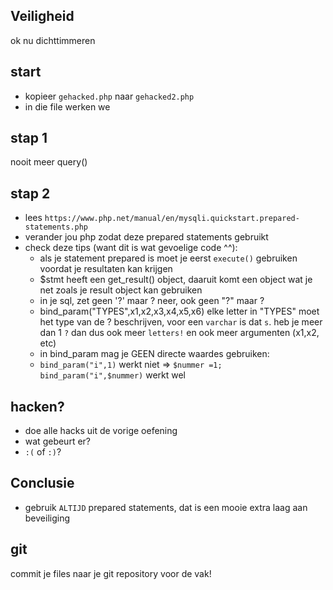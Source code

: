 ## Veiligheid

ok nu dichttimmeren

## start

- kopieer `gehacked.php` naar `gehacked2.php`
- in die file werken we

## stap 1

nooit meer query()

## stap 2

- lees `https://www.php.net/manual/en/mysqli.quickstart.prepared-statements.php`
- verander jou php zodat deze prepared statements gebruikt
- check deze tips (want dit is wat gevoelige code ^^):
    - als je statement prepared is moet je eerst `execute()` gebruiken voordat je resultaten kan krijgen
    - $stmt heeft een get_result() object, daaruit komt een object wat je net zoals je result object kan gebruiken
    - in je sql, zet geen '?' maar ? neer, ook geen "?" maar ?
    - bind_param("TYPES",x1,x2,x3,x4,x5,x6) elke letter in "TYPES" moet het type van de ? beschrijven, voor een `varchar` is dat `s`. heb je meer dan 1 `?` dan dus ook meer `letters!` en ook meer argumenten (x1,x2, etc)
    - in bind_param mag je GEEN directe waardes gebruiken:
    - `bind_param("i",1)` werkt niet => `$nummer =1; bind_param("i",$nummer)` werkt wel 

## hacken?

- doe alle hacks uit de vorige oefening
- wat gebeurt er?
- `:(` of `:)`?

## Conclusie

- gebruik `ALTIJD` prepared statements, dat is een mooie extra laag aan beveiliging

## git

commit je files naar je git repository voor de vak!